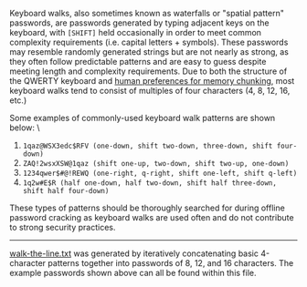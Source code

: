 Keyboard walks, also sometimes known as waterfalls or "spatial pattern" passwords, are passwords generated by typing adjacent keys on the keyboard, with `[SHIFT]` held occasionally in order to meet common complexity requirements (i.e. capital letters + symbols). These passwords may resemble randomly generated strings but are not nearly as strong, as they often follow predictable patterns and are easy to guess despite meeting length and complexity requirements. Due to both the structure of the QWERTY keyboard and [human preferences for memory chunking](https://www.sciencedirect.com/science/article/abs/pii/0010028572900126), most keyboard walks tend to consist of multiples of four characters (4, 8, 12, 16, etc.)

Some examples of commonly-used keyboard walk patterns are shown below: \
1. `1qaz@WSX3edc$RFV (one-down, shift two-down, three-down, shift four-down)`
2. `ZAQ!2wsxXSW@1qaz (shift one-up, two-down, shift two-up, one-down)`
3. `1234qwer$#@!REWQ (one-right, q-right, shift one-left, shift q-left)`
4. `1q2w#E$R (half one-down, half two-down, shift half three-down, shift half four-down)`

These types of patterns should be thoroughly searched for during offline password cracking as keyboard walks are used often and do not contribute to strong security practices.

---

[walk-the-line.txt](https://github.com/danielmiessler/SecLists/blob/master/Passwords/Keyboard-Walks/walk-the-line.txt) was generated by iteratively concatenating basic 4-character patterns together into passwords of 8, 12, and 16 characters. The example passwords shown above can all be found within this file.
